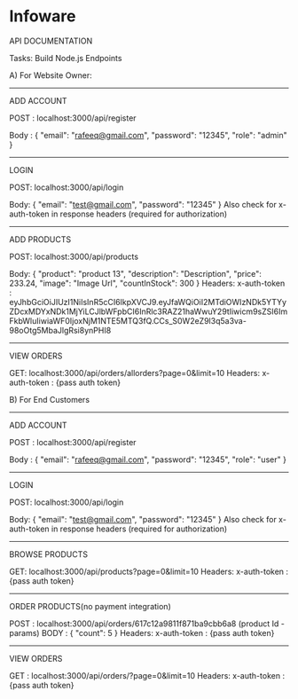 # Infoware

API DOCUMENTATION



Tasks: Build Node.js Endpoints

  A)
For Website Owner:

******************************************************************************
ADD ACCOUNT

POST : localhost:3000/api/register

Body : {
    "email": "rafeeq@gmail.com",
    "password": "12345",
    "role": "admin"
}
 
 ******************************************************************************
LOGIN

POST:  localhost:3000/api/login
 
Body: {
    "email": "test@gmail.com",
    "password": "12345"
} 
Also check for x-auth-token in response headers (required for authorization)
 
 ******************************************************************************
ADD PRODUCTS

POST: localhost:3000/api/products

Body: {
    "product": "product 13",
    "description": "Description",
    "price": 233.24,
    "image": "Image Url",
    "countInStock": 300
}
Headers: x-auth-token : 
eyJhbGciOiJIUzI1NiIsInR5cCI6IkpXVCJ9.eyJfaWQiOiI2MTdiOWIzNDk5YTYyZDcxMDYxNDk1MjYiLCJlbWFpbCI6InRlc3RAZ21haWwuY29tIiwicm9sZSI6ImFkbWluIiwiaWF0IjoxNjM1NTE5MTQ3fQ.CCs_S0W2eZ9l3q5a3va-98oOtg5MbaJlgRsi8ynPHI8

******************************************************************************
VIEW ORDERS

GET: localhost:3000/api/orders/allorders?page=0&limit=10 
Headers: x-auth-token : {pass auth token}




   B)
For End Customers
******************************************************************************
ADD ACCOUNT

POST : localhost:3000/api/register

Body : {
    "email": "rafeeq@gmail.com",
    "password": "12345",
    "role": "user"
}

******************************************************************************
LOGIN

POST:  localhost:3000/api/login
 
Body: {
    "email": "test@gmail.com",
    "password": "12345"
} 
Also check for x-auth-token in response headers (required for authorization)
 
******************************************************************************
BROWSE PRODUCTS

GET: localhost:3000/api/products?page=0&limit=10
Headers: x-auth-token : {pass auth token}

******************************************************************************
ORDER PRODUCTS(no payment integration)

POST : localhost:3000/api/orders/617c12a9811f871ba9cbb6a8 (product Id - params)
BODY : {
    "count": 5
}
Headers: x-auth-token : {pass auth token}

******************************************************************************
VIEW ORDERS

GET : localhost:3000/api/orders/?page=0&limit=10
Headers: x-auth-token : {pass auth token}

